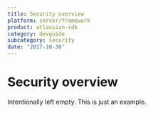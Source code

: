 ```yaml
---
title: Security overview
platform: server/framework
product: atlassian-sdk
category: devguide
subcategory: security
date: "2017-10-30"
---
```

# Security overview

Intentionally left empty. This is just an example.

